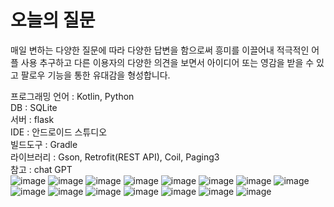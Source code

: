<H1>오늘의 질문</H1>

매일 변하는 다양한 질문에 따라 다양한 답변을 함으로써 흥미를 이끌어내 적극적인 어플 사용 추구하고
다른 이용자의 다양한 의견을 보면서 아이디어 또는 영감을 받을 수 있고 팔로우 기능을 통한 유대감을 형성합니다.

프로그래밍 언어 : Kotlin, Python <br>
DB : SQLite <br>
서버 : flask <br>
IDE : 안드로이드 스튜디오 <br>
빌드도구 : Gradle <br>
라이브러리 : Gson, Retrofit(REST API), Coil, Paging3 <br>
참고 : chat GPT <br>
![image](https://github.com/jaebong1433/Android_Dailyq/assets/125847340/7cb6e36c-5fd9-40a2-a7f8-55c36a8251d0)
![image](https://github.com/jaebong1433/Android_Dailyq/assets/125847340/1d786315-cb80-42a5-9356-617c5ce56f46)
![image](https://github.com/jaebong1433/Android_Dailyq/assets/125847340/0c29ad33-645a-4c17-967d-8422e7b6e226)
![image](https://github.com/jaebong1433/Android_Dailyq/assets/125847340/8b8b6576-0426-4f22-880a-ba41053fb197)
![image](https://github.com/jaebong1433/Android_Dailyq/assets/125847340/690c423f-01c4-41fa-a78e-3584b4a2d9d0)
![image](https://github.com/jaebong1433/Android_Dailyq/assets/125847340/316ea4e9-6b04-42c3-a2f8-45ca699a0f31)
![image](https://github.com/jaebong1433/Android_Dailyq/assets/125847340/5e517321-38bc-427d-8aa8-72ff943fb212)
![image](https://github.com/jaebong1433/Android_Dailyq/assets/125847340/19aa1c87-c19a-46d7-b456-e7893eacd667)
![image](https://github.com/jaebong1433/Android_Dailyq/assets/125847340/46b4ce69-a924-4520-9689-ca1e06e2de01)
![image](https://github.com/jaebong1433/Android_Dailyq/assets/125847340/a07deb3b-91c1-41e5-91fa-6c3c2d95c822)
![image](https://github.com/jaebong1433/Android_Dailyq/assets/125847340/e09b503f-2d25-470e-9b37-7c1486f64e8e)
![image](https://github.com/jaebong1433/Android_Dailyq/assets/125847340/71a49d46-705b-4f63-895b-7e9a0f7d0ab7)
![image](https://github.com/jaebong1433/Android_Dailyq/assets/125847340/e8c8f5f5-eed6-43e7-adf7-42903c3eea2e)
![image](https://github.com/jaebong1433/Android_Dailyq/assets/125847340/cd40f272-4f73-45e7-9d54-46797b6a56dd)
![image](https://github.com/jaebong1433/Android_Dailyq/assets/125847340/f29d4090-91da-40d1-b79c-a7e8a203aae5)

